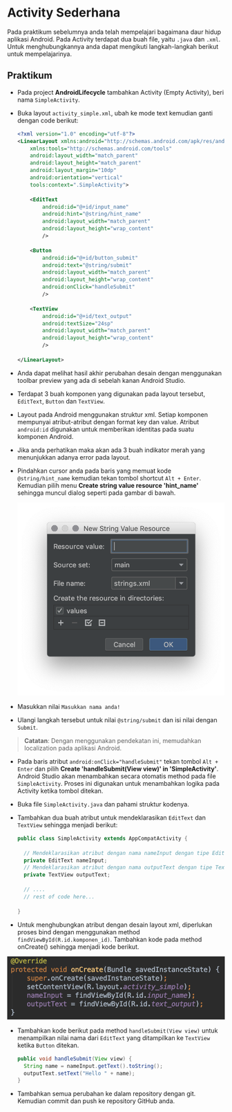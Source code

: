 # Activity Sederhana

Pada praktikum sebelumnya anda telah mempelajari bagaimana daur hidup aplikasi
Android. Pada Activity terdapat dua buah file, yaitu `.java` dan `.xml`. Untuk
menghubungkannya anda dapat mengikuti langkah-langkah berikut untuk
mempelajarinya.

## Praktikum

- Pada project **AndroidLifecycle** tambahkan Activity (Empty Activity), beri
 nama `SimpleActivity`.

- Buka layout `activity_simple.xml`, ubah ke mode text kemudian ganti dengan code berikut:

  ```xml
  <?xml version="1.0" encoding="utf-8"?>
  <LinearLayout xmlns:android="http://schemas.android.com/apk/res/android"
      xmlns:tools="http://schemas.android.com/tools"
      android:layout_width="match_parent"
      android:layout_height="match_parent"
      android:layout_margin="10dp"
      android:orientation="vertical"
      tools:context=".SimpleActivity">

      <EditText
          android:id="@+id/input_name"
          android:hint="@string/hint_name"
          android:layout_width="match_parent"
          android:layout_height="wrap_content"
          />

      <Button
          android:id="@+id/button_submit"
          android:text="@string/submit"
          android:layout_width="match_parent"
          android:layout_height="wrap_content"
          android:onClick="handleSubmit"
          />

      <TextView
          android:id="@+id/text_output"
          android:textSize="24sp"
          android:layout_width="match_parent"
          android:layout_height="wrap_content"
          />

  </LinearLayout>
  ```

- Anda dapat melihat hasil akhir perubahan desain dengan menggunakan toolbar
 preview yang ada di sebelah kanan Android Studio.

- Terdapat 3 buah komponen yang digunakan pada layout tersebut, `EditText`,
 `Button` dan `TextView`.

- Layout pada Android menggunakan struktur xml. Setiap komponen mempunyai
 atribut-atribut dengan format key dan value. Atribut `android:id` digunakan
 untuk memberikan identitas pada suatu komponen Android.

- Jika anda perhatikan maka akan ada 3 buah indikator merah yang menunjukkan
 adanya error pada layout.

- Pindahkan cursor anda pada baris yang memuat kode `@string/hint_name` kemudian
 tekan tombol shortcut `Alt + Enter`. Kemudian pilih menu **Create string value
 resource 'hint_name'** sehingga muncul dialog seperti pada gambar di bawah.

  ![New String Resource](./images/new-string-resource.png)

- Masukkan nilai `Masukkan nama anda!`

- Ulangi langkah tersebut untuk nilai `@string/submit` dan isi nilai dengan
 `Submit`.

 > **Catatan**: Dengan menggunakan pendekatan ini, memudahkan localization pada
 > aplikasi Android.

- Pada baris atribut `android:onClick="handleSubmit"` tekan tombol `Alt + Enter`
 dan pilih **Create 'handleSubmit(View view)' in 'SimpleActivity'**. Android
 Studio akan menambahkan secara otomatis method pada file `SimpleActivity`.
 Proses ini digunakan untuk menambahkan logika pada Activity ketika tombol
 ditekan.

- Buka file `SimpleActivity.java` dan pahami struktur kodenya.
- Tambahkan dua buah atribut untuk mendeklarasikan `EditText` dan `TextView`
 sehingga menjadi berikut:

  ```java
  public class SimpleActivity extends AppCompatActivity {

    // Mendeklarasikan atribut dengan nama nameInput dengan tipe EditText
    private EditText nameInput;
    // Mendeklarasikan atribut dengan nama outputText dengan tipe TextView
    private TextView outputText;

    // ....
    // rest of code here...

  }
  ```

- Untuk menghubungkan atribut dengan desain layout xml, diperlukan proses bind
 dengan menggunakan method `findViewById(R.id.komponen_id)`. Tambahkan kode
 pada method onCreate() sehingga menjadi kode berikut.

 ![findViewById()](./images/findViewById.png)

- Tambahkan kode berikut pada method `handleSubmit(View view)` untuk menampilkan
 nilai nama dari `EditText` yang ditampilkan ke `TextView` ketika `Button` ditekan.

  ```java
  public void handleSubmit(View view) {
    String name = nameInput.getText().toString();
    outputText.setText("Hello " + name);
  }
  ```

- Tambahkan semua perubahan ke dalam repository dengan git. Kemudian commit
    dan push ke repository GitHub anda.
